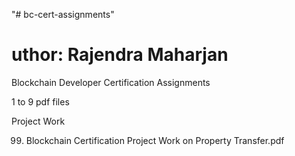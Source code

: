 "# bc-cert-assignments" 

# uthor: Rajendra Maharjan #


Blockchain Developer Certification Assignments

1 to 9 pdf files

Project Work

99. Blockchain Certification Project Work on Property Transfer.pdf

